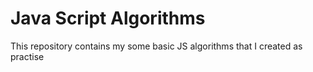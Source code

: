 # Java Script Algorithms
This repository contains my some basic JS algorithms that I created as practise 
